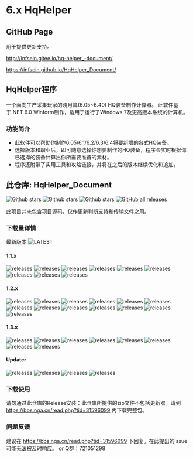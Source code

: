 # 6.x HqHelper

## GitHub Page

用于提供更新支持。

http://infsein.gitee.io/hq-helper_-document/

https://infsein.github.io/HqHelper_Document/

## HqHelper程序

一个面向生产采集玩家的晓月篇(6.05~6.40) HQ装备制作计算器。
此软件基于.NET 6.0 Winform制作，适用于运行了Windows 7及更高版本系统的计算机。

### 功能简介

- 此软件可以帮助你制作6.05/6.1/6.2/6.3/6.4将要新增的各式HQ装备。
- 选择版本和职业后，即可随意选择你想要制作的HQ装备，程序会实时根据你已选择的装备计算出你所需要准备的素材。
- 程序还附带了实用工具和攻略链接，并将在之后的版本继续优化和追加。

## 此仓库: HqHelper_Document

![Github stars](https://img.shields.io/github/issues/InfSein/HqHelper_Document.svg) ![Github stars](https://img.shields.io/github/forks/InfSein/HqHelper_Document.svg) ![Github stars](https://img.shields.io/github/stars/InfSein/HqHelper_Document.svg) [![GitHub all releases](https://img.shields.io/github/downloads/InfSein/HqHelper_Document/total)](https://github.com/InfSein/HqHelper_Document/releases) 

此项目并未包含项目源码，仅作更新判断支持和传输文件之用。

### 下载量详情
最新版本 ![LATEST](https://img.shields.io/github/downloads-pre/InfSein/HqHelper_Document/latest/total)

#### 1.1.x
![releases](https://img.shields.io/github/downloads-pre/InfSein/HqHelper_Document/v1.1.12/total) ![releases](https://img.shields.io/github/downloads-pre/InfSein/HqHelper_Document/v1.1.13/total) ![releases](https://img.shields.io/github/downloads-pre/InfSein/HqHelper_Document/v1.1.14/total) ![releases](https://img.shields.io/github/downloads-pre/InfSein/HqHelper_Document/v1.1.15/total) ![releases](https://img.shields.io/github/downloads-pre/InfSein/HqHelper_Document/v1.1.16/total) ![releases](https://img.shields.io/github/downloads-pre/InfSein/HqHelper_Document/v1.1.17/total) ![releases](https://img.shields.io/github/downloads-pre/InfSein/HqHelper_Document/v1.1.18/total) ![releases](https://img.shields.io/github/downloads-pre/InfSein/HqHelper_Document/v1.1.19/total) ![releases](https://img.shields.io/github/downloads-pre/InfSein/HqHelper_Document/v1.1.20/total) 

#### 1.2.x
![releases](https://img.shields.io/github/downloads-pre/InfSein/HqHelper_Document/v1.2.0/total) ![releases](https://img.shields.io/github/downloads-pre/InfSein/HqHelper_Document/v1.2.1/total) ![releases](https://img.shields.io/github/downloads-pre/InfSein/HqHelper_Document/v1.2.2/total) ![releases](https://img.shields.io/github/downloads-pre/InfSein/HqHelper_Document/v1.2.3/total) ![releases](https://img.shields.io/github/downloads-pre/InfSein/HqHelper_Document/v1.2.4/total) ![releases](https://img.shields.io/github/downloads-pre/InfSein/HqHelper_Document/v1.2.5/total) ![releases](https://img.shields.io/github/downloads-pre/InfSein/HqHelper_Document/v1.2.6/total) ![releases](https://img.shields.io/github/downloads-pre/InfSein/HqHelper_Document/v1.2.7/total) ![releases](https://img.shields.io/github/downloads-pre/InfSein/HqHelper_Document/v1.2.8/total) ![releases](https://img.shields.io/github/downloads-pre/InfSein/HqHelper_Document/v1.2.9/total) ![releases](https://img.shields.io/github/downloads-pre/InfSein/HqHelper_Document/v1.2.10/total) ![releases](https://img.shields.io/github/downloads-pre/InfSein/HqHelper_Document/v1.2.11/total) ![releases](https://img.shields.io/github/downloads-pre/InfSein/HqHelper_Document/v1.2.12/total)  

#### 1.3.x
![releases](https://img.shields.io/github/downloads-pre/InfSein/HqHelper_Document/v1.3.0/total) ![releases](https://img.shields.io/github/downloads-pre/InfSein/HqHelper_Document/v1.3.1/total) ![releases](https://img.shields.io/github/downloads-pre/InfSein/HqHelper_Document/v1.3.2/total) ![releases](https://img.shields.io/github/downloads-pre/InfSein/HqHelper_Document/v1.3.3/total) ![releases](https://img.shields.io/github/downloads-pre/InfSein/HqHelper_Document/v1.3.4/total) ![releases](https://img.shields.io/github/downloads-pre/InfSein/HqHelper_Document/v1.3.5/total) ![releases](https://img.shields.io/github/downloads-pre/InfSein/HqHelper_Document/v1.3.6/total) ![releases](https://img.shields.io/github/downloads-pre/InfSein/HqHelper_Document/v1.3.7/total)

#### Updater
![releases](https://img.shields.io/github/downloads-pre/InfSein/HqHelper_Document/upd.v2/total) ![releases](https://img.shields.io/github/downloads-pre/InfSein/HqHelper_Document/upd.v3/total) ![releases](https://img.shields.io/github/downloads-pre/InfSein/HqHelper_Document/upd.v4/total) ![releases](https://img.shields.io/github/downloads-pre/InfSein/HqHelper_Document/upd.v5a/total)

### 下载使用

请勿通过此仓库的Release安装：此仓库所提供的zip文件不包括更新器。请到 https://bbs.nga.cn/read.php?tid=31596099 内下载完整包。

### 问题反馈

建议在 https://bbs.nga.cn/read.php?tid=31596099 下回复。在此提出的Issue可能无法被及时响应。
or Q群：721051298


